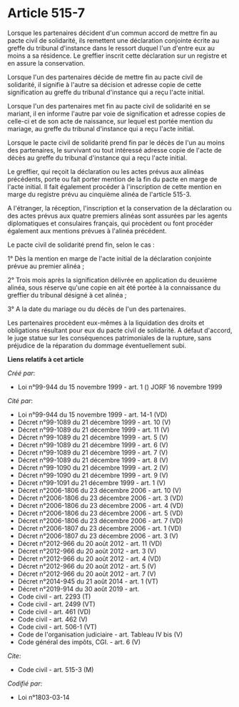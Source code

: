 # Article 515-7

Lorsque les partenaires décident d'un commun accord de mettre fin au pacte civil de solidarité, ils remettent une déclaration
conjointe écrite au greffe du tribunal d'instance dans le ressort duquel l'un d'entre eux au moins a sa résidence. Le
greffier inscrit cette déclaration sur un registre et en assure la conservation.

Lorsque l'un des partenaires décide de mettre fin au pacte civil de solidarité, il signifie à l'autre sa décision et adresse
copie de cette signification au greffe du tribunal d'instance qui a reçu l'acte initial.

Lorsque l'un des partenaires met fin au pacte civil de solidarité en se mariant, il en informe l'autre par voie de
signification et adresse copies de celle-ci et de son acte de naissance, sur lequel est portée mention du mariage, au greffe
du tribunal d'instance qui a reçu l'acte initial.

Lorsque le pacte civil de solidarité prend fin par le décès de l'un au moins des partenaires, le survivant ou tout intéressé
adresse copie de l'acte de décès au greffe du tribunal d'instance qui a reçu l'acte initial.

Le greffier, qui reçoit la déclaration ou les actes prévus aux alinéas précédents, porte ou fait porter mention de la fin du
pacte en marge de l'acte initial. Il fait également procéder à l'inscription de cette mention en marge du registre prévu au
cinquième alinéa de l'article 515-3.

A l'étranger, la réception, l'inscription et la conservation de la déclaration ou des actes prévus aux quatre premiers
alinéas sont assurées par les agents diplomatiques et consulaires français, qui procèdent ou font procéder également aux
mentions prévues à l'alinéa précédent.

Le pacte civil de solidarité prend fin, selon le cas :

1° Dès la mention en marge de l'acte initial de la déclaration conjointe prévue au premier alinéa ;

2° Trois mois après la signification délivrée en application du deuxième alinéa, sous réserve qu'une copie en ait été portée
à la connaissance du greffier du tribunal désigné à cet alinéa ;

3° A la date du mariage ou du décès de l'un des partenaires.

Les partenaires procèdent eux-mêmes à la liquidation des droits et obligations résultant pour eux du pacte civil de
solidarité. A défaut d'accord, le juge statue sur les conséquences patrimoniales de la rupture, sans préjudice de la
réparation du dommage éventuellement subi.

**Liens relatifs à cet article**

_Créé par_:

  - Loi n°99-944 du 15 novembre 1999 - art. 1 () JORF 16 novembre 1999

_Cité par_:

  - Loi n°99-944 du 15 novembre 1999 - art. 14-1 (VD)
  - Décret n°99-1089 du 21 décembre 1999 - art. 10 (V)
  - Décret n°99-1089 du 21 décembre 1999 - art. 11 (V)
  - Décret n°99-1089 du 21 décembre 1999 - art. 5 (V)
  - Décret n°99-1089 du 21 décembre 1999 - art. 6 (V)
  - Décret n°99-1089 du 21 décembre 1999 - art. 7 (V)
  - Décret n°99-1089 du 21 décembre 1999 - art. 8 (V)
  - Décret n°99-1090 du 21 décembre 1999 - art. 2 (V)
  - Décret n°99-1090 du 21 décembre 1999 - art. 9 (V)
  - Décret n°99-1091 du 21 décembre 1999 - art. 1 (V)
  - Décret n°2006-1806 du 23 décembre 2006 - art. 10 (V)
  - Décret n°2006-1806 du 23 décembre 2006 - art. 3 (VD)
  - Décret n°2006-1806 du 23 décembre 2006 - art. 4 (VD)
  - Décret n°2006-1806 du 23 décembre 2006 - art. 5 (VD)
  - Décret n°2006-1806 du 23 décembre 2006 - art. 7 (VD)
  - Décret n°2006-1807 du 23 décembre 2006 - art. 1 (VD)
  - Décret n°2006-1807 du 23 décembre 2006 - art. 3 (V)
  - Décret n°2012-966 du 20 août 2012 - art. 11 (VD)
  - Décret n°2012-966 du 20 août 2012 - art. 3 (V)
  - Décret n°2012-966 du 20 août 2012 - art. 4 (VD)
  - Décret n°2012-966 du 20 août 2012 - art. 5 (V)
  - Décret n°2012-966 du 20 août 2012 - art. 7 (V)
  - Décret n°2014-945 du 21 août 2014 - art. 1 (VT)
  - Décret n°2019-914 du 30 août 2019 - art.
  - Code civil - art. 2293 (T)
  - Code civil - art. 2499 (VT)
  - Code civil - art. 461 (VD)
  - Code civil - art. 462 (V)
  - Code civil - art. 506-1 (VT)
  - Code de l'organisation judiciaire - art. Tableau IV bis (V)
  - Code général des impôts, CGI. - art. 6 (V)

_Cite_:

  - Code civil - art. 515-3 (M)

_Codifié par_:

  - Loi n°1803-03-14
